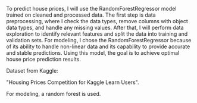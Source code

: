 To predict house prices, I will use the RandomForestRegressor model trained on cleaned and processed data. The first step is data preprocessing, where I check the data types, remove columns with object data types, and handle any missing values. After that, I will perform data exploration to identify relevant features and split the data into training and validation sets. For modeling, I chose the RandomForestRegressor because of its ability to handle non-linear data and its capability to provide accurate and stable predictions. Using this model, the goal is to achieve optimal house price prediction results.

Dataset from Kaggle: 

"Housing Prices Competition for Kaggle Learn Users". 

For modeling, a random forest is used.

